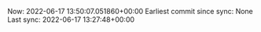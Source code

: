 Now: 2022-06-17 13:50:07.051860+00:00 Earliest commit since sync: None Last sync: 2022-06-17 13:27:48+00:00
